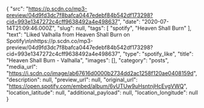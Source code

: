 {
  "src": "https://p.scdn.co/mp3-preview/04d9fd3dc7f8bafca0447edebf84b542df173298?cid=993e1347272c4cff9638492a4e498637",
  "date": "2020-07-14T21:09:46.000Z",
  "slug": null,
  "tags": [
    "spotify",
    "Heaven Shall Burn"
  ],
  "text": "Liked Valhalla from Heaven Shall Burn on Spotify\n\nhttps://p.scdn.co/mp3-preview/04d9fd3dc7f8bafca0447edebf84b542df173298?cid=993e1347272c4cff9638492a4e498637",
  "type": "spotify_like",
  "title": "Heaven Shall Burn - Valhalla",
  "images": [],
  "category": "posts",
  "media_url": "https://i.scdn.co/image/ab67616d0000b2734dd2ac1258f120ae0408159d",
  "description": null,
  "preview_url": null,
  "original_url": "https://open.spotify.com/embed/album/6yUTUw9uHsntnjHcEvgVWQ",
  "location_latitude": null,
  "additional_payload": null,
  "location_longitude": null
}